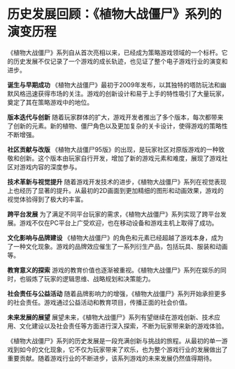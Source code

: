 # 历史发展回顾：《植物大战僵尸》系列的演变历程

《植物大战僵尸》系列自从首次亮相以来，已经成为策略游戏领域的一个标杆。它的历史发展不仅记录了一个游戏的成长轨迹，也见证了整个电子游戏行业的演变和进步。

**诞生与早期成功**
《植物大战僵尸》最初于2009年发布，以其独特的塔防玩法和幽默风格迅速获得市场的关注。游戏的创新设计和易于上手的特性吸引了大量玩家，奠定了其在策略游戏中的地位。

**版本迭代与创新**
随着玩家群体的扩大，游戏开发者推出了多个版本，每次都带来了创新的元素。新的植物、僵尸角色以及更加复杂的关卡设计，使得游戏的策略性不断增强。

**社区贡献与改版**
《植物大战僵尸95版》的出现，是玩家社区对原版游戏的一种致敬和创新。这个版本由玩家自行开发，增加了新的游戏元素和难度，展现了游戏社区对游戏内容的深度参与。

**技术革新与视觉提升**
随着游戏开发技术的进步，《植物大战僵尸》系列在视觉表现上也经历了显著的提升。从最初的2D画面到更加精细的图形和动画效果，游戏的视觉体验得到了极大的丰富。

**跨平台发展**
为了满足不同平台玩家的需求，《植物大战僵尸》系列实现了跨平台发展。游戏不仅在PC平台上广受欢迎，也在移动设备和游戏主机上取得了成功。

**文化影响与品牌建设**
《植物大战僵尸》的角色和元素已经超越了游戏本身，成为了一种文化现象。游戏的品牌效应催生了一系列衍生产品，包括玩具、服装和动画等。

**教育意义的探索**
游戏的教育价值也逐渐被重视。《植物大战僵尸》系列在娱乐的同时，也锻炼了玩家的逻辑思维、战略规划和决策能力。

**社会责任与公益活动**
随着品牌影响力的增强，《植物大战僵尸》系列开始承担更多的社会责任。游戏通过公益活动和教育项目，传播正面的社会价值。

**未来发展的展望**
展望未来，《植物大战僵尸》系列有望继续在游戏创新、技术应用、文化建设以及社会责任等方面进行深入探索，不断为玩家带来新的游戏体验。

《植物大战僵尸》系列的历史发展是一段充满创新与挑战的旅程。从最初的单一游戏到如今的文化现象，它不仅为玩家带来了欢乐，也为整个游戏行业的发展做出了重要贡献。随着游戏行业的不断进步，该系列游戏的未来发展仍然值得期待。